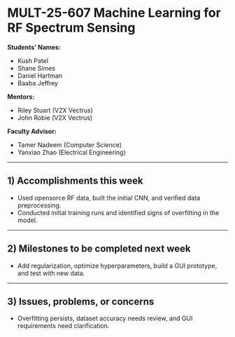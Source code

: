 # MULT-25-607 Machine Learning for RF Spectrum Sensing  
**Students' Names:**  
  * Kush Patel  
  * Shane Simes  
  * Daniel Hartman  
  * Baaba Jeffrey  

**Mentors:**  
  * Riley Stuart (V2X Vectrus)  
  * John Robie (V2X Vectrus)  

**Faculty Advisor:**  
  * Tamer Nadeem (Computer Science)  
  * Yanxiao Zhao (Electrical Engineering)  

---

## 1) Accomplishments this week  
- Used opensorce RF data, built the initial CNN, and verified data preprocessing.
- Conducted initial training runs and identified signs of overfitting in the model.  

---

## 2) Milestones to be completed next week  
- Add regularization, optimize hyperparameters, build a GUI prototype, and test with new data.  

---

## 3) Issues, problems, or concerns  
- Overfitting persists, dataset accuracy needs review, and GUI requirements need clarification.  
